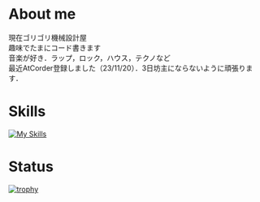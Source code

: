 # About me 
現在ゴリゴリ機械設計屋  
趣味でたまにコード書きます  
音楽が好き．ラップ，ロック，ハウス，テクノなど  
最近AtCorder登録しました（23/11/20）．3日坊主にならないように頑張ります．

#  Skills
[![My Skills](https://skillicons.dev/icons?i=cs,cpp,py&perline=3)](https://skillicons.dev)

#  Status
[![trophy](https://github-profile-trophy.vercel.app/?username=emokids&theme=onedark)](https://github.com/ryo-ma/github-profile-trophy)


